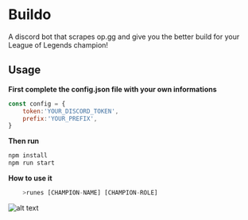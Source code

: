 # Buildo
A discord bot that scrapes op.gg and give you the better build for your League of Legends champion!

## Usage

**First complete the config.json file with your own informations**

```js
const config = {
    token:'YOUR_DISCORD_TOKEN',
    prefix:'YOUR_PREFIX',
}

```
**Then run**
```bash
npm install
npm run start
```

**How to use it**
```js
    >runes [CHAMPION-NAME] [CHAMPION-ROLE]
```
![alt text](https://i.ibb.co/c6rFRRd/Capture-d-e-cran-2021-05-15-a-19-35-09.png)

